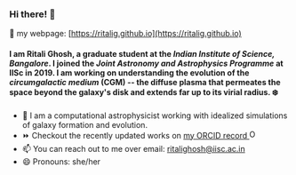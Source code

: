 ### Hi there! 👋
:pushpin: my webpage: [https://ritalig.github.io](https://ritalig.github.io)

#### I am Ritali Ghosh, a graduate student at the *Indian Institute of Science, Bangalore*. I joined the *Joint Astronomy and Astrophysics Programme* at IISc in 2019. I am working on understanding the evolution of the *circumgalactic medium* (CGM) -- the diffuse plasma that permeates the space beyond the galaxy's disk and extends far up to its virial radius. :snowflake:

- 🔭 I am a computational astrophysicist working with idealized simulations of galaxy formation and evolution.
- ⏩ Checkout the recently updated works on <a href="https://orcid.org/0000-0001-8643-7104">my ORCID record <img alt="ORCID logo" src="https://info.orcid.org/wp-content/uploads/2019/11/orcid_16x16.png" width="16" height="16" /></a>
- 📫 You can reach out to me over email: ritalighosh@iisc.ac.in
- 😄 Pronouns: she/her
